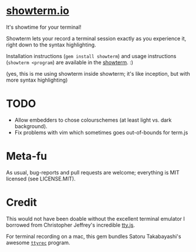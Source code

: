 [showterm.io](http://showterm.herokuapp.com/)
=============

It's showtime for your terminal!

Showterm lets your record a terminal session exactly as you experience it, right down to
the syntax highlighting.

Installation instructions (`gem install showterm`) and usage instructions (`showterm <program`) are available in the [showterm](https://showterm.herokuapp.com/b6803679cb1c9fbcf667cb7cfe8f605e3ce1fe03). :)

(yes, this is me using showterm inside showterm; it's like inception, but with more
syntax highlighting)

TODO
====

* Allow embedders to chose colourschemes (at least light vs. dark background).
* Fix problems with vim which sometimes goes out-of-bounds for term.js

Meta-fu
=======

As usual, bug-reports and pull requests are welcome; everything is MIT licensed (see
LICENSE.MIT).

Credit
======

This would not have been doable without the excellent terminal emulator I borrowed from Christopher Jeffrey's incredible [tty.js](https://github.com/chjj/tty.js).

For terminal recording on a mac, this gem bundles Satoru Takabayashi's awesome [`ttyrec`](http://0xcc.net/ttyrec) program.
